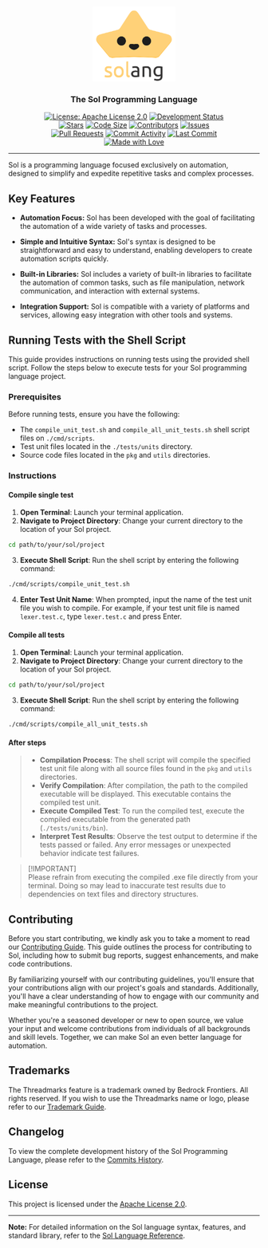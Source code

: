 <div align="center">
  <a href="https://github.com/BedrockFrontiers/sol">
    <img src="https://github.com/BedrockFrontiers/sol/blob/main/assets/logos/logo.png" height="150" alt="Sol Programming Language" />
  </a>

  ### The Sol Programming Language
  
  [![License: Apache License 2.0](https://img.shields.io/badge/license-Apache%20License%202.0-blue?style=flat-square)](https://www.apache.org/licenses/LICENSE-2.0)
  [![Development Status](https://img.shields.io/badge/development%20status-Initial%20Stage-red?style=flat-square)](https://github.com/orgs/BedrockFrontiers/projects/1) \
  [![Stars](https://img.shields.io/github/stars/BedrockFrontiers/sol?style=flat-square)](https://github.com/BedrockFrontiers/stargazers)
  [![Code Size](https://img.shields.io/github/languages/code-size/BedrockFrontiers/sol?style=flat-square)](https://github.com/BedrockFrontiers/sol)
  [![Contributors](https://img.shields.io/github/contributors/BedrockFrontiers/sol?style=flat-square)](https://github.com/BedrockFrontiers/sol/graphs/contributors)
  [![Issues](https://img.shields.io/github/issues/BedrockFrontiers/sol?style=flat-square)](https://github.com/BedrockFrontiers/sol/issues) \
  [![Pull Requests](https://img.shields.io/github/issues-pr/BedrockFrontiers/sol?style=flat-square)](https://github.com/BedrockFrontiers/sol/pulls)
  [![Commit Activity](https://img.shields.io/github/commit-activity/t/BedrockFrontiers/sol?style=flat-square)](https://github.com/BedrockFrontiers/sol/commits/main)
  [![Last Commit](https://img.shields.io/github/last-commit/BedrockFrontiers/sol?style=flat-square)](https://github.com/BedrockFrontiers/sol/commits/main) \
  [![Made with Love](https://img.shields.io/badge/made%20with-love-pink?style=flat-square)](https://github.com/BedrockFrontiers/sol/graphs/contributors)
</div>

---

Sol is a programming language focused exclusively on automation, designed to simplify and expedite repetitive tasks and complex processes.

## Key Features

- **Automation Focus:** Sol has been developed with the goal of facilitating the automation of a wide variety of tasks and processes.
  
- **Simple and Intuitive Syntax:** Sol's syntax is designed to be straightforward and easy to understand, enabling developers to create automation scripts quickly.

- **Built-in Libraries:** Sol includes a variety of built-in libraries to facilitate the automation of common tasks, such as file manipulation, network communication, and interaction with external systems.

- **Integration Support:** Sol is compatible with a variety of platforms and services, allowing easy integration with other tools and systems.

## Running Tests with the Shell Script

This guide provides instructions on running tests using the provided shell script. Follow the steps below to execute tests for your Sol programming language project.

### Prerequisites

Before running tests, ensure you have the following:

- The `compile_unit_test.sh` and `compile_all_unit_tests.sh` shell script files on `./cmd/scripts`.
- Test unit files located in the `./tests/units` directory.
- Source code files located in the `pkg` and `utils` directories.

### Instructions

#### Compile single test

1. **Open Terminal**: Launch your terminal application.
2. **Navigate to Project Directory**: Change your current directory to the location of your Sol project.

```bash
cd path/to/your/sol/project
```

3. **Execute Shell Script**: Run the shell script by entering the following command:

```bash
./cmd/scripts/compile_unit_test.sh
```

4. **Enter Test Unit Name**: When prompted, input the name of the test unit file you wish to compile. For example, if your test unit file is named `lexer.test.c`, type `lexer.test.c` and press Enter.

#### Compile all tests

1. **Open Terminal**: Launch your terminal application.
2. **Navigate to Project Directory**: Change your current directory to the location of your Sol project.

```bash
cd path/to/your/sol/project
```

3. **Execute Shell Script**: Run the shell script by entering the following command:

```bash
./cmd/scripts/compile_all_unit_tests.sh
```

#### After steps

> * **Compilation Process**: The shell script will compile the specified test unit file along with all source files found in the `pkg` and `utils` directories.
> * **Verify Compilation**: After compilation, the path to the compiled executable will be displayed. This executable contains the compiled test unit.
> * **Execute Compiled Test**: To run the compiled test, execute the compiled executable from the generated path (`./tests/units/bin`).
> * **Interpret Test Results**: Observe the test output to determine if the tests passed or failed. Any error messages or unexpected behavior indicate test failures.

> [!IMPORTANT]\
> Please refrain from executing the compiled .exe file directly from your terminal. Doing so may lead to inaccurate test results due to dependencies on text files and directory structures.

## Contributing

Before you start contributing, we kindly ask you to take a moment to read our [Contributing Guide](./docs/contributing.md). This guide outlines the process for contributing to Sol, including how to submit bug reports, suggest enhancements, and make code contributions.

By familiarizing yourself with our contributing guidelines, you'll ensure that your contributions align with our project's goals and standards. Additionally, you'll have a clear understanding of how to engage with our community and make meaningful contributions to the project.

Whether you're a seasoned developer or new to open source, we value your input and welcome contributions from individuals of all backgrounds and skill levels. Together, we can make Sol an even better language for automation.

## Trademarks

The Threadmarks feature is a trademark owned by Bedrock Frontiers. All rights reserved.
If you wish to use the Threadmarks name or logo, please refer to our [Trademark Guide](./docs/trademark.md).

## Changelog

To view the complete development history of the Sol Programming Language, please refer to the [Commits History](https://github.com/BedrockFrontiers/sol/commits/main).

## License

This project is licensed under the [Apache License 2.0](./LICENSE).

---

**Note:** For detailed information on the Sol language syntax, features, and standard library, refer to the [Sol Language Reference](./docs/reference.md).
